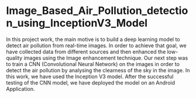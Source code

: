 # Image_Based_Air_Pollution_detection_using_InceptionV3_Model

 In this project work, the main motive is to build a deep 
learning model to detect air pollution from real-time images. In order 
to achieve that goal, we have collected data from different sources 
and then enhanced the low-quality images using the Image 
enhancement technique. Our next step was to train a CNN 
(Convolutional Neural Network) on the images in order to detect the 
air pollution by analysing the clearness of the sky in the image. In this 
work, we have used the Inception V3 model. After the successful 
testing of the CNN model, we have deployed the model on an Android 
Application.
